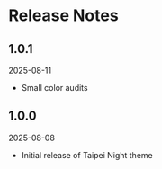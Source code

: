 # Release Notes

## 1.0.1
2025-08-11
- Small color audits

## 1.0.0
2025-08-08
- Initial release of Taipei Night theme
